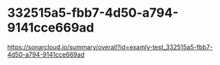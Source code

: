 # 332515a5-fbb7-4d50-a794-9141cce669ad
https://sonarcloud.io/summary/overall?id=examly-test_332515a5-fbb7-4d50-a794-9141cce669ad

